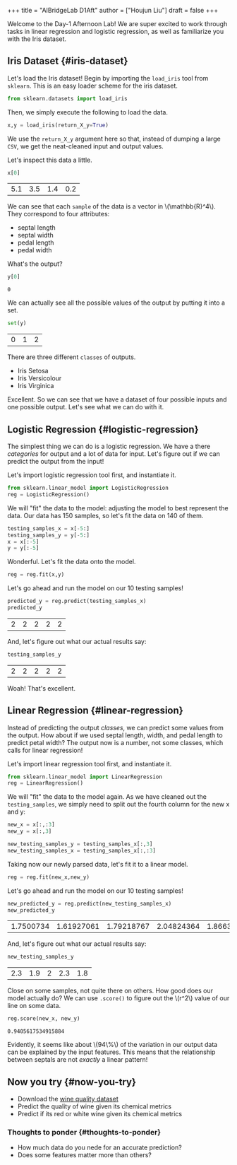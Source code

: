 +++
title = "AIBridgeLab D1Aft"
author = ["Houjun Liu"]
draft = false
+++

Welcome to the Day-1 Afternoon Lab! We are super excited to work through tasks in linear regression and logistic regression, as well as familiarize you with the Iris dataset.


## Iris Dataset {#iris-dataset}

Let's load the Iris dataset! Begin by importing the `load_iris` tool from `sklearn`. This is an easy loader scheme for the iris dataset.

```python
from sklearn.datasets import load_iris
```

Then, we simply execute the following to load the data.

```python
x,y = load_iris(return_X_y=True)
```

We use the `return_X_y` argument here so that, instead of dumping a large `CSV`, we get the neat-cleaned input and output values.

Let's inspect this data a little.

```python
x[0]
```

|     |     |     |     |
|-----|-----|-----|-----|
| 5.1 | 3.5 | 1.4 | 0.2 |

We can see that each `sample` of the data is a vector in \\(\mathbb{R}^4\\). They correspond to four attributes:

-   septal length
-   septal width
-   pedal length
-   pedal width

What's the output?

```python
y[0]
```

```text
0
```

We can actually see all the possible values of the output by putting it into a set.

```python
set(y)
```

|   |   |   |
|---|---|---|
| 0 | 1 | 2 |

There are three different `classes` of outputs.

-   Iris Setosa
-   Iris Versicolour
-   Iris Virginica

Excellent. So we can see that we have a dataset of four possible inputs and one possible output. Let's see what we can do with it.


## Logistic Regression {#logistic-regression}

The simplest thing we can do is a logistic regression. We have a there _categories_ for output and a lot of data for input. Let's figure out if we can predict the output from the input!

Let's import logistic regression tool first, and instantiate it.

```python
from sklearn.linear_model import LogisticRegression
reg = LogisticRegression()
```

We will "fit" the data to the model: adjusting the model to best represent the data. Our data has 150 samples, so let's fit the data on 140 of them.

```python
testing_samples_x = x[-5:]
testing_samples_y = y[-5:]
x = x[:-5]
y = y[:-5]
```

Wonderful. Let's fit the data onto the model.

```python
reg = reg.fit(x,y)
```

Let's go ahead and run the model on our 10 testing samples!

```python
predicted_y = reg.predict(testing_samples_x)
predicted_y
```

|   |   |   |   |   |
|---|---|---|---|---|
| 2 | 2 | 2 | 2 | 2 |

And, let's figure out what our actual results say:

```python
testing_samples_y
```

|   |   |   |   |   |
|---|---|---|---|---|
| 2 | 2 | 2 | 2 | 2 |

Woah! That's excellent.


## Linear Regression {#linear-regression}

Instead of predicting the output _classes_, we can predict some values from the output. How about if we used septal length, width, and pedal length to predict petal width? The output now is a number, not some classes, which calls for linear regression!

Let's import linear regression tool first, and instantiate it.

```python
from sklearn.linear_model import LinearRegression
reg = LinearRegression()
```

We will "fit" the data to the model again. As we have cleaned out the `testing_samples`, we simply need to split out the fourth column for the new x and y:

```python
new_x = x[:,:3]
new_y = x[:,3]

new_testing_samples_y = testing_samples_x[:,3]
new_testing_samples_x = testing_samples_x[:,:3]
```

Taking now our newly parsed data, let's fit it to a linear model.

```python
reg = reg.fit(new_x,new_y)
```

Let's go ahead and run the model on our 10 testing samples!

```python
new_predicted_y = reg.predict(new_testing_samples_x)
new_predicted_y
```

|           |            |            |            |            |
|-----------|------------|------------|------------|------------|
| 1.7500734 | 1.61927061 | 1.79218767 | 2.04824364 | 1.86638164 |

And, let's figure out what our actual results say:

```python
new_testing_samples_y
```

|     |     |   |     |     |
|-----|-----|---|-----|-----|
| 2.3 | 1.9 | 2 | 2.3 | 1.8 |

Close on some samples, not quite there on others. How good does our model actually do? We can use `.score()` to figure out the \\(r^2\\) value of our line on some data.

```python
reg.score(new_x, new_y)
```

```text
0.9405617534915884
```

Evidently, it seems like about \\(94\\%\\) of the variation in our output data can be explained by the input features. This means that the relationship between septals are not _exactly_ a linear pattern!


## Now you try {#now-you-try}

-   Download the [wine quality dataset](https://archive.ics.uci.edu/ml/datasets/Wine+Quality)
-   Predict the quality of wine given its chemical metrics
-   Predict if its red or white wine given its chemical metrics


### Thoughts to ponder {#thoughts-to-ponder}

-   How much data do you nede for an accurate prediction?
-   Does some features matter more than others?